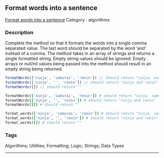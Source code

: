 ## Format words into a sentence
[Format words into a sentence](https://www.codewars.com/kata/format-words-into-a-sentence)
Category : algorithms

### Description
Complete the method so that it formats the words into a single comma separated value. The last word should be separated by the word 'and' instead of a comma. The method takes in an array of strings and returns a single formatted string. Empty string values should be ignored. Empty arrays or null/nil values being passed into the method should result in an empty string being returned. 

```javascript
formatWords(['ninja', 'samurai', 'ronin']) // should return "ninja, samurai and ronin"
formatWords(['ninja', '', 'ronin']) // should return "ninja and ronin"
formatWords([]) // should return ""
```
```coffeescript
formatWords(['ninja', 'samurai', 'ronin']) # should return "ninja, samurai and ronin"
formatWords(['ninja', '', 'ronin']) # should return "ninja and ronin"
formatWords([]) # should return ""
```

```ruby
format_words(['ninja', 'samurai', 'ronin']) # should return "ninja, samurai and ronin"
format_words(['ninja', '', 'ronin']) # should return "ninja and ronin"
format_words([]) # should return ""
```

### Tags
Algorithms; Utilities; Formatting; Logic; Strings; Data Types

- - -
